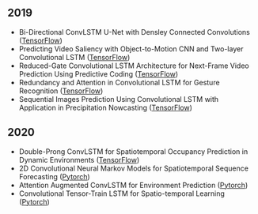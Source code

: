 

## 2019

* Bi-Directional ConvLSTM U-Net with Densley Connected Convolutions ([TensorFlow](https://github.com/rezazad68/BCDU-Net))
* Predicting Video Saliency with Object-to-Motion CNN and Two-layer Convolutional LSTM ([TensorFlow](https://github.com/remega/OMCNN_2CLSTM))
* Reduced-Gate Convolutional LSTM Architecture for Next-Frame Video Prediction Using Predictive Coding ([TensorFlow](https://github.com/NellyElsayed/rgcLSTM))
* Redundancy and Attention in Convolutional LSTM for Gesture Recognition ([TensorFlow](https://github.com/GuangmingZhu/ConvLSTMForGR))
* Sequential Images Prediction Using Convolutional LSTM with Application in Precipitation Nowcasting ([TensorFlow](https://github.com/mingkuan94/Thesis_ConvLSTM))



## 2020

* Double-Prong ConvLSTM for Spatiotemporal Occupancy Prediction in Dynamic Environments ([TensorFlow](https://github.com/sisl/Double-Prong-Occupancy))
* 2D Convolutional Neural Markov Models for Spatiotemporal Sequence Forecasting ([Pytorch](https://github.com/CJHJ/convolutional-neural-markov-model))
* Attention Augmented ConvLSTM for Environment Prediction ([Pytorch](https://github.com/sisl/AttentionAugmentedConvLSTM))
* Convolutional Tensor-Train LSTM for Spatio-temporal Learning ([Pytorch](https://github.com/NVlabs/conv-tt-lstm))



